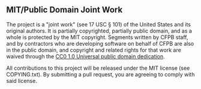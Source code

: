 ## MIT/Public Domain Joint Work

The project is a "joint work" (see 17 USC § 101) of the United States and
its original authors. It is partially copyrighted, partially public domain,
and as a whole is protected by the MIT copyright. Segments written by CFPB
staff, and by contractors who are developing software on behalf of CFPB are
also in the public domain, and copyright and related rights for that work
are waived through the [CC0 1.0 Universal public domain dedication][CC0].

All contributions to this project will be released under the MIT license
(see COPYING.txt). By submitting a pull request, you are agreeing to comply
with said license.

[CC0]: http://creativecommons.org/publicdomain/zero/1.0/
